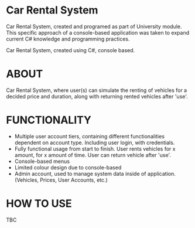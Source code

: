 # Car Rental System 
Car Rental System, created and programed as part of University module. This specific approach of a console-based application was taken to expand current C# knowledge and programming practices.

Car Rental System, created using C#, console based. 

# ABOUT
Car Rental System, where user(s) can simulate the renting of vehicles for a decided price and duration, along with returning rented vehicles after 'use'.

# FUNCTIONALITY
- Multiple user account tiers, containing different functionalities dependent on account type. Including user login, with credentials.
- Fully functional usage from start to finish. User rents vehicles for x amount, for x amount of time. User can return vehicle after 'use'.
- Console-based menus
- Limited colour design due to console-based
- Admin account, used to manage system data inside of application. (Vehicles, Prices, User Accounts, etc.)

# HOW TO USE
TBC
